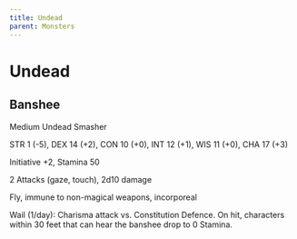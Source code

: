 ```yaml
---
title: Undead
parent: Monsters
---
```


# Undead

## Banshee
Medium Undead Smasher

STR 1 (-5), DEX 14 (+2), CON 10 (+0), INT 12 (+1), WIS 11 (+0), CHA 17 (+3)

Initiative +2, Stamina 50

2 Attacks (gaze, touch), 2d10 damage

Fly, immune to non-magical weapons, incorporeal

Wail (1/day): Charisma attack vs. Constitution Defence. On hit, characters within 30 feet that can hear the banshee drop to 0 Stamina.
